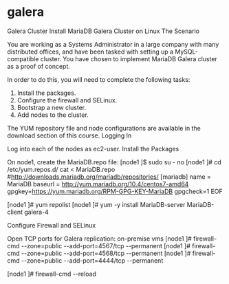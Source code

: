 # galera
Galera Cluster 
Install MariaDB Galera Cluster on Linux
The Scenario

You are working as a Systems Administrator in a large company with many distributed offices, and have been tasked with setting up a MySQL-compatible cluster. You have chosen to implement MariaDB Galera cluster as a proof of concept.

In order to do this, you will need to complete the following tasks:

1. Install the packages.
2. Configure the firewall and SELinux.
3. Bootstrap a new cluster.
4. Add nodes to the cluster.


The YUM repository file and node configurations are available in the download section of this course.
Logging In

Log into each of the nodes as ec2-user.
Install the Packages

On node1, create the MariaDB.repo file:
[node1 ]$ sudo su - 
no
[node1 ]# cd /etc/yum.repos.d/
cat <<EOF > MariaDB.repo
#http://downloads.mariadb.org/mariadb/repositories/
[mariadb]
name = MariaDB
baseurl = http://yum.mariadb.org/10.4/centos7-amd64
gpgkey=https://yum.mariadb.org/RPM-GPG-KEY-MariaDB
gpgcheck=1
EOF
  
[node1 ]# yum repolist 
[node1 ]# yum -y install MariaDB-server MariaDB-client galera-4
  
Configure Firewall and SELinux
  
Open TCP ports for Galera replication:
on-premise vms
[node1 ]# firewall-cmd --zone=public --add-port=4567/tcp --permanent
[node1 ]# firewall-cmd --zone=public --add-port=4568/tcp --permanent
[node1 ]# firewall-cmd --zone=public --add-port=4444/tcp --permanent

[node1 ]# firewall-cmd --reload
  
